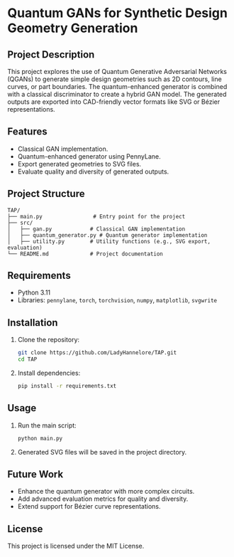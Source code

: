 # Quantum GANs for Synthetic Design Geometry Generation

## Project Description
This project explores the use of Quantum Generative Adversarial Networks (QGANs) to generate simple design geometries such as 2D contours, line curves, or part boundaries. The quantum-enhanced generator is combined with a classical discriminator to create a hybrid GAN model. The generated outputs are exported into CAD-friendly vector formats like SVG or Bézier representations.

## Features
- Classical GAN implementation.
- Quantum-enhanced generator using PennyLane.
- Export generated geometries to SVG files.
- Evaluate quality and diversity of generated outputs.

## Project Structure
```
TAP/
├── main.py                # Entry point for the project
├── src/
│   ├── gan.py            # Classical GAN implementation
│   ├── quantum_generator.py # Quantum generator implementation
│   ├── utility.py        # Utility functions (e.g., SVG export, evaluation)
└── README.md             # Project documentation
```

## Requirements
- Python 3.11
- Libraries: `pennylane`, `torch`, `torchvision`, `numpy`, `matplotlib`, `svgwrite`

## Installation
1. Clone the repository:
   ```bash
   git clone https://github.com/LadyHannelore/TAP.git
   cd TAP
   ```
2. Install dependencies:
   ```bash
   pip install -r requirements.txt
   ```

## Usage
1. Run the main script:
   ```bash
   python main.py
   ```
2. Generated SVG files will be saved in the project directory.

## Future Work
- Enhance the quantum generator with more complex circuits.
- Add advanced evaluation metrics for quality and diversity.
- Extend support for Bézier curve representations.

## License
This project is licensed under the MIT License.

